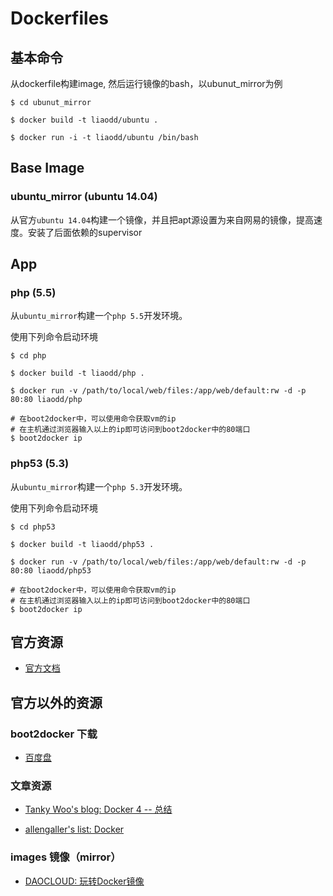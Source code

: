# Dockerfiles

## 基本命令

从dockerfile构建image, 然后运行镜像的bash，以ubunut_mirror为例

```shell
$ cd ubunut_mirror

$ docker build -t liaodd/ubuntu .

$ docker run -i -t liaodd/ubuntu /bin/bash

```

## Base Image

### ubuntu_mirror (ubuntu 14.04)

从官方`ubuntu 14.04`构建一个镜像，并且把apt源设置为来自网易的镜像，提高速度。安装了后面依赖的supervisor

## App

### php (5.5)

从`ubuntu_mirror`构建一个`php 5.5`开发环境。

使用下列命令启动环境

```shell
$ cd php

$ docker build -t liaodd/php .

$ docker run -v /path/to/local/web/files:/app/web/default:rw -d -p 80:80 liaodd/php

# 在boot2docker中，可以使用命令获取vm的ip
# 在主机通过浏览器输入以上的ip即可访问到boot2docker中的80端口
$ boot2docker ip
```

### php53 (5.3)

从`ubuntu_mirror`构建一个`php 5.3`开发环境。

使用下列命令启动环境

```shell
$ cd php53

$ docker build -t liaodd/php53 .

$ docker run -v /path/to/local/web/files:/app/web/default:rw -d -p 80:80 liaodd/php53

# 在boot2docker中，可以使用命令获取vm的ip
# 在主机通过浏览器输入以上的ip即可访问到boot2docker中的80端口
$ boot2docker ip

```

## 官方资源

* [官方文档](http://docs.docker.com/)

## 官方以外的资源

### boot2docker 下载

* [百度盘](http://pan.baidu.com/s/1sjDKI7b) 

### 文章资源

* [Tanky Woo's blog: Docker 4 -- 总结](http://blog.tankywoo.com/docker/2014/05/08/docker-4-summary.html)

* [allengaller's list: Docker](http://segmentfault.com/bookmark/1230000000759382)

### images 镜像（mirror）

* [DAOCLOUD: 玩转Docker镜像](http://blog.daocloud.io/how-to-master-docker-image/)
